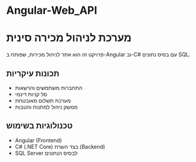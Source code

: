 # Angular-Web_API

# מערכת לניהול מכירה סינית

פרויקט זה הוא אתר לניהול מכירות, שפותח ב-Angular וב-C# עם בסיס נתונים SQL.

## תכונות עיקריות

- התחברות משתמשים והרשאות
- סל קניות דינמי
- מערכת תשלום מאובטחת
- ממשק ניהול למתנות והטבות

## טכנולוגיות בשימוש

- Angular (Frontend)
- C# (.NET Core) בצד השרת (Backend)
- SQL Server לבסיס הנתונים
